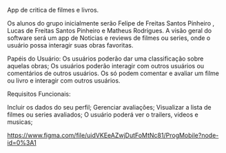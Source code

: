 App de critica de filmes e livros.

Os alunos do grupo inicialmente serão Felipe de Freitas Santos Pinheiro , Lucas de Freitas Santos Pinheiro e Matheus Rodrigues.
A visão geral do software será um app de Noticias e reviews de filmes ou series, onde o usuário possa interagir suas obras favoritas.

Papéis do Usuário:
Os usuários poderão dar uma classificação sobre aquelas obras;
Os usuários poderão interagir com outros usuários ou comentários de outros usuários.
Os só podem comentar e avaliar um filme ou livro e interagir com outros usuários.

Requisitos Funcionais:

Incluir os dados do seu perfil;
Gerenciar avaliações;
Visualizar a lista de filmes ou series avaliados;
O usuário poderá ver o trailers, videos e musicas;

https://www.figma.com/file/uidVKEeAZwjDutFoMtNc81/ProgMobile?node-id=0%3A1
